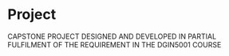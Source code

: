 # Project
CAPSTONE PROJECT DESIGNED AND DEVELOPED IN PARTIAL FULFILMENT OF THE REQUIREMENT IN THE DGIN5001 COURSE

